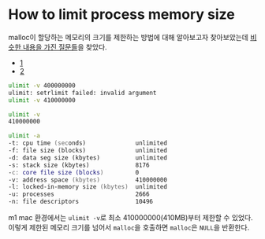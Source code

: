 # How to limit process memory size

malloc이 할당하는 메모리의 크기를 제한하는 방법에 대해 알아보고자 찾아보았는데 [비슷한 내용을 가진 질문들](https://unix.stackexchange.com/questions/44985/limit-memory-usage-for-a-single-linux-process)을 찾았다.

- [1](https://apple.stackexchange.com/questions/454832/limiting-process-memory-using-ulimit)
- [2](https://discussions.apple.com/thread/3786069?sortBy=best)

```zsh
ulimit -v 400000000
ulimit: setrlimit failed: invalid argument
ulimit -v 410000000    

ulimit -v          
410000000

ulimit -a
-t: cpu time (seconds)              unlimited
-f: file size (blocks)              unlimited
-d: data seg size (kbytes)          unlimited
-s: stack size (kbytes)             8176
-c: core file size (blocks)         0
-v: address space (kbytes)          410000000
-l: locked-in-memory size (kbytes)  unlimited
-u: processes                       2666
-n: file descriptors                10496
```

m1 mac 환경에서는 `ulimit -v`로 최소 410000000(410MB)부터 제한할 수 있었다. 이렇게 제한된 메모리 크기를 넘어서 `malloc`을 호출하면 `malloc`은 `NULL`을 반환한다.

